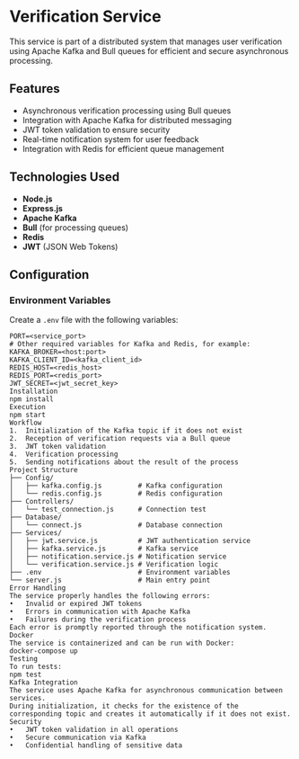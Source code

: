# Verification Service

This service is part of a distributed system that manages user verification using Apache Kafka and Bull queues for efficient and secure asynchronous processing.

## Features

- Asynchronous verification processing using Bull queues  
- Integration with Apache Kafka for distributed messaging  
- JWT token validation to ensure security  
- Real-time notification system for user feedback  
- Integration with Redis for efficient queue management

## Technologies Used

- **Node.js**  
- **Express.js**  
- **Apache Kafka**  
- **Bull** (for processing queues)  
- **Redis**  
- **JWT** (JSON Web Tokens)

## Configuration

### Environment Variables

Create a `.env` file with the following variables:

```env
PORT=<service_port>
# Other required variables for Kafka and Redis, for example:
KAFKA_BROKER=<host:port>
KAFKA_CLIENT_ID=<kafka_client_id>
REDIS_HOST=<redis_host>
REDIS_PORT=<redis_port>
JWT_SECRET=<jwt_secret_key>
Installation
npm install
Execution
npm start
Workflow
1.	Initialization of the Kafka topic if it does not exist
2.	Reception of verification requests via a Bull queue
3.	JWT token validation
4.	Verification processing
5.	Sending notifications about the result of the process
Project Structure
├── Config/
│   ├── kafka.config.js         # Kafka configuration
│   └── redis.config.js         # Redis configuration
├── Controllers/
│   └── test_connection.js      # Connection test
├── Database/
│   └── connect.js              # Database connection
├── Services/
│   ├── jwt.service.js          # JWT authentication service
│   ├── kafka.service.js        # Kafka service
│   ├── notification.service.js # Notification service
│   └── verification.service.js # Verification logic
├── .env                        # Environment variables
└── server.js                   # Main entry point
Error Handling
The service properly handles the following errors:
•	Invalid or expired JWT tokens
•	Errors in communication with Apache Kafka
•	Failures during the verification process
Each error is promptly reported through the notification system.
Docker
The service is containerized and can be run with Docker:
docker-compose up
Testing
To run tests:
npm test
Kafka Integration
The service uses Apache Kafka for asynchronous communication between services.
During initialization, it checks for the existence of the corresponding topic and creates it automatically if it does not exist.
Security
•	JWT token validation in all operations
•	Secure communication via Kafka
•	Confidential handling of sensitive data
